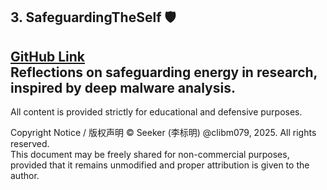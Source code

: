 ## 3. **SafeguardingTheSelf** 🛡️
[GitHub Link](https://github.com/clibm079/SafeguardingTheSelf)  
Reflections on safeguarding energy in research, inspired by deep malware analysis.
---

All content is provided strictly for educational and defensive purposes.

Copyright Notice / 版权声明 © Seeker (李标明) @clibm079, 2025. All rights reserved.  
This document may be freely shared for non-commercial purposes, 
provided that it remains unmodified and proper attribution is given to the author.

